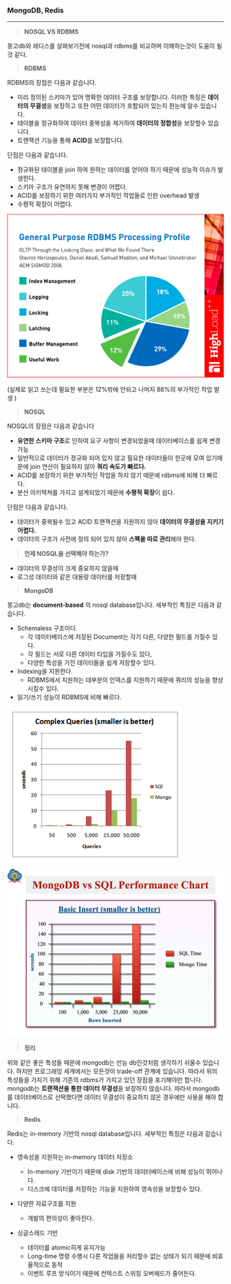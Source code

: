 ### MongoDB, Redis

---

> **NOSQL VS RDBMS**

몽고db와 레디스를 살펴보기전에 nosql과 rdbms를 비교하며 이해하는것이 도움이 될것 같다.

> **RDBMS**

RDBMS의 장점은 다음과 같습니다.

- 미리 정의된 스키마가 있어 명확한 데이터 구조를 보장합니다. 이러한 특징은 **데이터의 무결성**을 보장하고 또한 어떤 데이터가 포함되어 있는지 한눈에 알수 있습니다.
- 테이블을 정규화하여 데이터 중복성을 제거하여 **데이터의 정합성**을 보장할수 있습니다.
- 트랜잭션 기능을 통해 **ACID**를 보장합니다.

단점은 다음과 같습니다.

- 정규화된 테이블을 join 하여 원하는 데이터를 얻어야 하기 때문에 성능적 이슈가 발생한다.
- 스키마 구조가 유연하지 못해 변경이 어렵다.
- ACID를 보장하기 위한 여러가지 부가적인 작업들로 인한 overhead 발생
- 수평적 확장이 어렵다.

![acid_overhead](/images/acid_overhead.jpeg)

(실제로 읽고 쓰는데 필요한 부분은 12%밖에 안되고 나머지 88%의 부가적인 작업 발생 )

> **NOSQL**

NOSQL의 장점은 다음과 같습니다

- **유연한 스키마 구조**로 인하여 요구 사항이 변경되었을때 데이터베이스를 쉽게 변경 가능
- 일반적으로 데이터가 정규화 되어 있지 않고 필요한 데이터들이 한곳에 모여 있기때문에 join 연산이 필요하지 않아 **쿼리 속도가 빠르다.**
- ACID를 보장하기 위한 부가적인 작업을 하지 않기 때문에 rdbms에 비해 더 빠르다.
- 분산 아키텍쳐를 가지고 설계되었기 때문에 **수평적 확장**이 쉽다.

단점은 다음과 같습니다.

- 데이터가 중복될수 있고 ACID 트랜잭션을 지원하지 않아 **데이터의 무결성을 지키기 어렵다.**
- 데이터의 구조가 사전에 정의 되어 있지 않아 **스펙을 따로 관리**해야 한다.



> **언제 NOSQL을 선택해야 하는가?**

- 데이터의 무결성이 크게 중요하지 않을때
- 로그성 데이터와 같은 대용량 데이터를 저장할때



> **MongoDB**

몽고db는 **document-based** 의 nosql database입니다. 세부적인 특징은 다음과 같습니다.

- Schemaless 구조이다.
  - 각 데이터베이스에 저장된 Document는 각기 다른, 다양한 필드를 가질수 있다.
  - 각 필드는 서로 다른 데이터 타입을 가질수도 있다,
  - 다양한 특성을 가진 데이터들을 쉽게 저장할수 있다.
- Indexing을 지원한다.
  - RDBMS에서 지원하는 대부분의 인덱스를 지원하기 때문에 쿼리의 성능을 향상시킬수 있다.
- 읽기/쓰기 성능이 RDBMS에 비해 빠르다.

![mongodb_read_performance](/images/mongodb_read_performance.png)

![mongodb_write_performance](/images/mongodb_vs_sql_performance_chart_cloudduggu.png)



> **정리**

위와 같은 좋은 특성들 때문에 mongodb는 만능 db인것처럼 생각하기 쉬울수 있습니다. 하지만 프로그래밍 세계에서는 모든것이 trade-off 관계에 있습니다. 따라서 위의 특성들을 가지기 위해 기존의 rdbms가 가지고 있던 장점을 포기해야만 합니다. mongodb는 **트랜잭션을 통한 데이터 무결성**을 보장하지 않습니다. 따라서 mongodb를 데이터베이스로 선택했다면 데이터 무결성이 중요하지 않은 경우에만 사용을 해야 합니다.



> **Redis**

Redis는 in-memory 기반의 nosql database입니다. 세부적인 특징은 다음과 같습니다.

- 영속성을 지원하는 in-memory 데이터 저장소
  - In-memory 기반이기 때문에 disk 기반의 데이터베이스에 비해 성능이 뛰어나다.
  - 디스크에 데이터를 저장하는 기능을 지원하여 영속성을 보장할수 있다.
- 다양한 자료구조를 지원
  - 개발의 편의성이 좋아진다.

- 싱글스레드 기반
  - 데이터를 atomic히게 유지가능
  - Long-time 명령 수행시 다른 작업들을 처리할수 없는 상태가 되기 때문에 비효율적으로 동작
  - 이벤트 루프 방식이기 때문에 컨텍스트 스위칭 오버헤드가 줄어든다.







